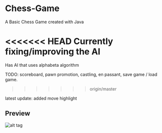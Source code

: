 # Chess-Game
A Basic Chess Game created with Java </br>

<<<<<<< HEAD
Currently fixing/improving the AI
=======
Has AI that uses alphabeta algorithm



TODO: 
scoreboard, 
pawn promotion, 
castling, 
en passant,
save game / load game.
>>>>>>> origin/master

latest update:
added move highlight

<!--To fix:
(Bug: When increased depth > 1 for some reason removes king and creates null pointer exception, currently fixing it)-->

Preview
-------------
![alt tag](https://raw.githubusercontent.com/SHeston/Chess-Game/master/chess_capture.PNG)